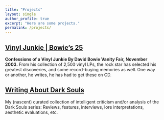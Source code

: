 ```yaml
---
title: "Projects"
layout: single
author_profile: true
excerpt: "Here are some projects."
permalink: /projects/
---
```


## [Vinyl Junkie | Bowie&rsquo;s 25](scallemang.ca/bowie25albums)

**Confessions of a Vinyl Junkie By David Bowie Vanity Fair, November 2003.** From his collection of 2,500 vinyl LPs, the rock star has selected his greatest discoveries, and some record-buying memories as well. One way or another, he writes, he has had to get these on CD.

## [Writing About Dark Souls](/darksouls/)

My (nascent) curated collection of intelligent criticism and/or analysis of the Dark Souls series: Reviews, features, interviews, lore interpretations, aesthetic evaluations, etc.